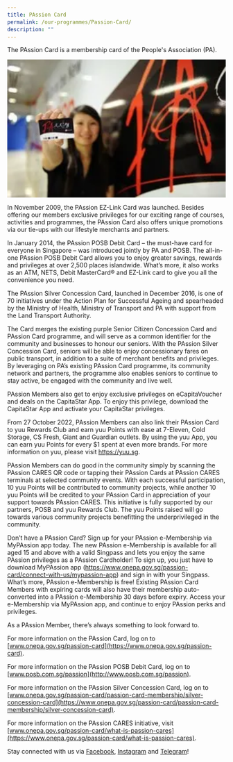 ```yaml
---
title: PAssion Card
permalink: /our-programmes/Passion-Card/
description: ""
---
```

The PAssion Card is a membership card of the People's Association (PA).


<img style="width:600px" align="center" src="/images/Programmes/PAssion%20Card%20(1).png">

In November 2009, the PAssion EZ-Link Card was launched. Besides offering our members exclusive privileges for our exciting range of courses, activities and programmes, the PAssion Card also offers unique promotions via our tie-ups with our lifestyle merchants and partners.

In January 2014, the PAssion POSB Debit Card – the must-have card for everyone in Singapore – was introduced jointly by PA and POSB. The all-in-one PAssion POSB Debit Card allows you to enjoy greater savings, rewards and privileges at over 2,500 places islandwide. What’s more, it also works as an ATM, NETS, Debit MasterCard® and EZ-Link card to give you all the convenience you need.

The PAssion Silver Concession Card, launched in December 2016, is one of 70 initiatives under the Action Plan for Successful Ageing and spearheaded by the Ministry of Health, Ministry of Transport and PA with support from the Land Transport Authority.

The Card merges the existing purple Senior Citizen Concession Card and PAssion Card programme, and will serve as a common identifier for the community and businesses to honour our seniors. With the PAssion Silver Concession Card, seniors will be able to enjoy concessionary fares on public transport, in addition to a suite of merchant benefits and privileges. By leveraging on PA’s existing PAssion Card programme, its community network and partners, the programme also enables seniors to continue to stay active, be engaged with the community and live well.

PAssion Members also get to enjoy exclusive privileges on eCapitaVoucher and deals on the CapitaStar App. To enjoy this privilege, download the CapitaStar App and activate your CapitaStar privileges.

From 27 October 2022, PAssion Members can also link their PAssion Card to yuu Rewards Club and earn yuu Points with ease at 7-Eleven, Cold Storage, CS Fresh, Giant and Guardian outlets. By using the yuu App, you can earn yuu Points for every $1 spent at even more brands. For more information on yuu, please visit https://yuu.sg.

PAssion Members can do good in the community simply by scanning the PAssion CARES QR code or tapping their PAssion Cards at PAssion CARES terminals at selected community events. With each successful participation, 10 yuu Points will be contributed to community projects, while another 10 yuu Points will be credited to your PAssion Card in appreciation of your support towards PAssion CARES. This initiative is fully supported by our partners, POSB and yuu Rewards Club. The yuu Points raised will go towards various community projects benefitting the underprivileged in the community.

Don’t have a PAssion Card? Sign up for your PAssion e-Membership via MyPAssion app today. The new PAssion e-Membership is available for all aged 15 and above with a valid Singpass and lets you enjoy the same PAssion privileges as a PAssion Cardholder! To sign up, you just have to download MyPAssion app (https://www.onepa.gov.sg/passion-card/connect-with-us/mypassion-app) and sign in with your Singpass. What’s more, PAssion e-Membership is free! Existing PAssion Card Members with expiring cards will also have their membership auto-converted into a PAssion e-Membership 30 days before expiry. Access your e-Membership via MyPAssion app, and continue to enjoy PAssion perks and privileges.

As a PAssion Member, there’s always something to look forward to.

For more information on the PAssion Card, log on to [www.onepa.gov.sg/passion-card](https://www.onepa.gov.sg/passion-card).

For more information on the PAssion POSB Debit Card, log on to [www.posb.com.sg/passion](http://www.posb.com.sg/passion).

For more information on the PAssion Silver Concession Card, log on to [www.onepa.gov.sg/passion-card/passion-card-membership/silver-concession-card](https://www.onepa.gov.sg/passion-card/passion-card-membership/silver-concession-card).

For more information on the PAssion CARES initiative, visit [www.onepa.gov.sg/passion-card/what-is-passion-cares](https://www.onepa.gov.sg/passion-card/what-is-passion-cares).

Stay connected with us via [Facebook](http://www.facebook.com/PAssionCard), [Instagram](http://www.instagram.com/PAssionCard) and [Telegram](https://t.me/SGPAssionDeals)!

